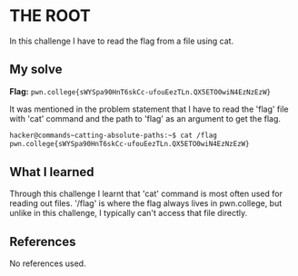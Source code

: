 # THE ROOT
In this challenge I have to read the flag from a file using cat.

## My solve
**Flag:** `pwn.college{sWYSpa90HnT6skCc-ufouEezTLn.QX5ETO0wiN4EzNzEzW}`

It was mentioned in the problem statement that I have to read the 'flag' file  with 'cat' command and the path to 'flag' as an argument to get the flag.
```bash
hacker@commands~catting-absolute-paths:~$ cat /flag
pwn.college{sWYSpa90HnT6skCc-ufouEezTLn.QX5ETO0wiN4EzNzEzW}
```

## What I learned
Through this challenge I learnt that 'cat' command is most often used for reading out files. '/flag' is where the flag always lives in pwn.college, but unlike in this challenge, I typically can't access that file directly.

## References 
No references used.

